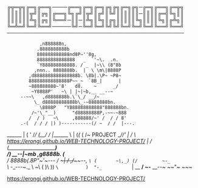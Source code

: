 ╔╦═╦╗╔═╗╔══╗────╔══╗╔═╗╔═╗╔╗╔╗╔═╗╔╗─╔═╗╔══╗╔═╦╗
║║║║║║╦╝║╔╗║╔══╗╚╗╔╝║╦╝║╔╝║╚╝║║║║║║─║║║║╔═╣╚╗║║
║║║║║║╩╗║╔╗║╚══╝─║║─║╩╗║╚╗║╔╗║║║║║╚╗║║║║╚╗║╔╩╗║
╚═╩═╝╚═╝╚══╝─────╚╝─╚═╝╚═╝╚╝╚╝╚═╝╚═╝╚═╝╚══╝╚══╝
───────────────────────────────────────────────

                ,n888888n,
               .8888888888b
               888888888888nd8P~''8g,
               88888888888888   _  `'~\.  .n.
               `Y888888888888. / _  |~\\ (8"8b
              ,nnn.. 8888888b.  |  \ \m\|8888P
            ,d8888888888888888b. \8b|.\P~ ~P8~
            888888888888888P~~_~  `8B_|      |
            ~888888888~'8'   d8.    ~      _/
             ~Y8888P'   ~\ | |~|~b,__ __--~
         --~~\   ,d8888888b.\`\_/ __/~
              \_ d88888888888b\_-~8888888bn.
                \8888P   "Y888888888888"888888bn.
             /~'\_"__)      "d88888888P,-~~-~888
            /  / )   ~\     ,888888/~' /  / / 8'
         .-(  / / / |) )-----------(/ ~  / /  |---.
  ______ | (   '    /_/              (__/     /   |_______
  \      |   (_(_ ( /~    PROJECT     \___/_/'    |      /
   \  https://erongi.github.io/WEB-TECHNOLOGY-PROJECT/  |
   /     (________________________________________)     \
  /__________)     __--|~mb  ,g8888b.         (__________\
                 _/    8888b(.8P"~'~---__
                /       ~~~| / ,/~~~~--, `\
               (       ~\,_) (/         ~-_`\
                \  -__---~._ \             ~\\
                (           )\\              ))
                `\          )  "-_           `|
                  \__    __/      ~-__   __--~
                     ~~"~             ~~~ 

https://erongi.github.io/WEB-TECHNOLOGY-PROJECT/
